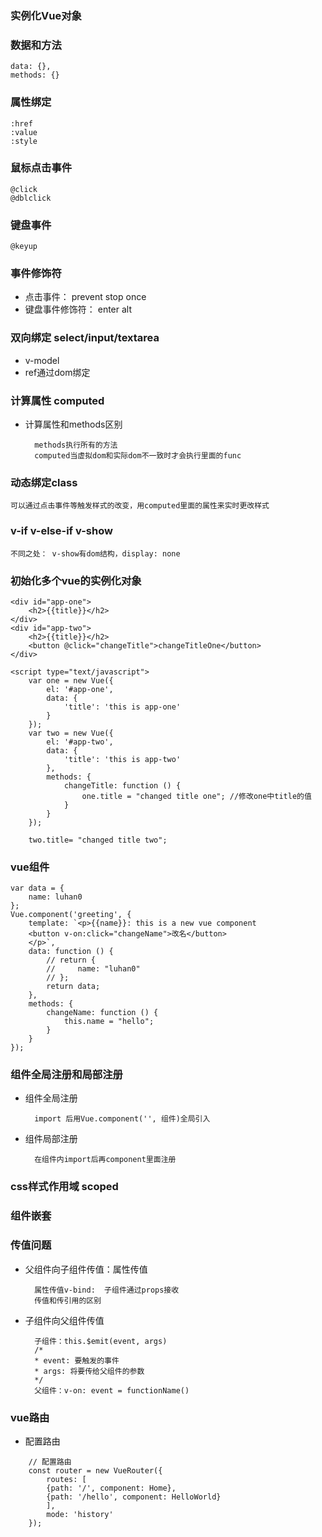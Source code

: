 ### 实例化Vue对象
### 数据和方法
    data: {},
    methods: {}
    
### 属性绑定
    :href
    :value
    :style

### 鼠标点击事件
    @click
    @dblclick

### 键盘事件
    @keyup
    
### 事件修饰符
- 点击事件： prevent stop once
- 键盘事件修饰符： enter alt


### 双向绑定 select/input/textarea
- v-model
- ref通过dom绑定


### 计算属性 computed
- 计算属性和methods区别

        methods执行所有的方法
        computed当虚拟dom和实际dom不一致时才会执行里面的func
### 动态绑定class
    可以通过点击事件等触发样式的改变，用computed里面的属性来实时更改样式

    
### v-if v-else-if v-show
    不同之处： v-show有dom结构，display: none
    
    
### 初始化多个vue的实例化对象

```
<div id="app-one">
    <h2>{{title}}</h2>
</div>
<div id="app-two">
    <h2>{{title}}</h2>
    <button @click="changeTitle">changeTitleOne</button>
</div>

<script type="text/javascript">
    var one = new Vue({
        el: '#app-one',
        data: {
            'title': 'this is app-one'
        }
    });
    var two = new Vue({
        el: '#app-two',
        data: {
            'title': 'this is app-two'
        },
        methods: {
            changeTitle: function () {
                one.title = "changed title one"; //修改one中title的值
            }
        }
    });

    two.title= "changed title two";
```

### vue组件

```
var data = {
    name: luhan0
};
Vue.component('greeting', {
    template: `<p>{{name}}: this is a new vue component
    <button v-on:click="changeName">改名</button>
    </p>`,
    data: function () {
        // return {
        //     name: "luhan0"
        // };
        return data;
    },
    methods: {
        changeName: function () {
            this.name = "hello";
        }
    }
});
```

### 组件全局注册和局部注册
- 组件全局注册

        import 后用Vue.component('', 组件)全局引入
- 组件局部注册
  
        在组件内import后再component里面注册

### css样式作用域 scoped

### 组件嵌套

### 传值问题
- 父组件向子组件传值：属性传值

        属性传值v-bind:  子组件通过props接收
        传值和传引用的区别
        
- 子组件向父组件传值
        
        子组件：this.$emit(event, args)
        /*
        * event: 要触发的事件
        * args: 将要传给父组件的参数
        */ 
        父组件：v-on: event = functionName()
        

### vue路由
- 配置路由
    
```
    // 配置路由
    const router = new VueRouter({
        routes: [
        {path: '/', component: Home},
        {path: '/hello', component: HelloWorld}
        ],
        mode: 'history'
    });
```



    